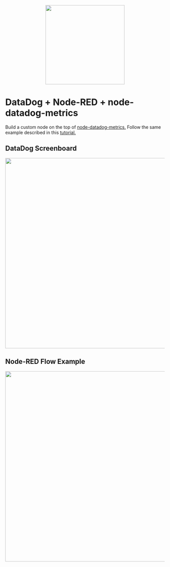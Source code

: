 
<p align="center">
<img src="https://github.com/phyunsj/datadog-node-red/blob/master/icons/datadog.node-red.png" width="250px"/>
</p>

# DataDog + Node-RED + node-datadog-metrics

Build a custom node on the top of [node-datadog-metrics.](https://github.com/dbader/node-datadog-metrics)  Follow the same example described in this [tutorial.](https://dbader.org/blog/monitoring-your-nodejs-app-with-datadog) 

## DataDog Screenboard

<p align="center">
<img src="https://github.com/phyunsj/datadog-node-red/blob/master/icons/datadog-metrics-screenboard.gif" width="600px"/>
</p>


## Node-RED Flow Example

<p align="center">
<img src="https://github.com/phyunsj/datadog-node-red/blob/master/icons/datadog-node-red-flow.png" width="600px"/>
</p>
